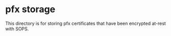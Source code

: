 # pfx storage

This directory is for storing pfx certificates that have been encrypted at-rest with SOPS.
